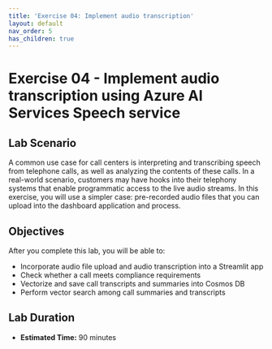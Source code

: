 ```yaml
---
title: 'Exercise 04: Implement audio transcription'
layout: default
nav_order: 5
has_children: true
---
```


# Exercise 04 - Implement audio transcription using Azure AI Services Speech service

## Lab Scenario

A common use case for call centers is interpreting and transcribing speech from telephone calls, as well as analyzing the contents of these calls. In a real-world scenario, customers may have hooks into their telephony systems that enable programmatic access to the live audio streams. In this exercise, you will use a simpler case: pre-recorded audio files that you can upload into the dashboard application and process.

## Objectives

After you complete this lab, you will be able to:

* Incorporate audio file upload and audio transcription into a Streamlit app
* Check whether a call meets compliance requirements
* Vectorize and save call transcripts and summaries into Cosmos DB
* Perform vector search among call summaries and transcripts

## Lab Duration

* **Estimated Time:** 90 minutes
